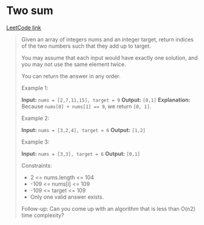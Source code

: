 # Two sum

[LeetCode link](https://leetcode.com/problems/two-sum/)

> Given an array of integers nums and an integer target, return indices of the two numbers such that they add up to target.
>
> You may assume that each input would have exactly one solution, and you may not use the same element twice.
>
> You can return the answer in any order.
>
> Example 1:
>
> **Input:** `nums = [2,7,11,15], target = 9`
> **Output:** `[0,1]`
> **Explanation:** Because `nums[0] + nums[1] == 9`, we return `[0, 1]`.
>
> Example 2:
>
> **Input:** `nums = [3,2,4], target = 6`
> **Output:** `[1,2]`
>
> Example 3:
>
> **Input:** `nums = [3,3], target = 6`
> **Output:** `[0,1]`
>
> Constraints:
>
> - 2 <= nums.length <= 104
> - -109 <= nums[i] <= 109
> - -109 <= target <= 109
> - Only one valid answer exists.
>
> 
> Follow-up: Can you come up with an algorithm that is less than O(n2) time complexity?